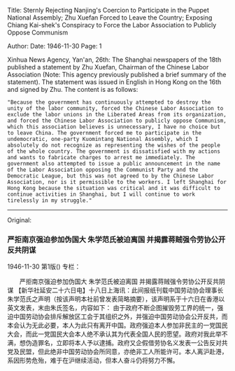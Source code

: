 Title: Sternly Rejecting Nanjing's Coercion to Participate in the Puppet National Assembly; Zhu Xuefan Forced to Leave the Country; Exposing Chiang Kai-shek's Conspiracy to Force the Labor Association to Publicly Oppose Communism

Author: 
Date: 1946-11-30
Page: 1

Xinhua News Agency, Yan'an, 26th: The Shanghai newspapers of the 18th published a statement by Zhu Xuefan, Chairman of the Chinese Labor Association (Note: This agency previously published a brief summary of the statement). The statement was issued in English in Hong Kong on the 16th and signed by Zhu. The content is as follows:

    "Because the government has continuously attempted to destroy the unity of the labor community, forced the Chinese Labor Association to exclude the labor unions in the Liberated Areas from its organization, and forced the Chinese Labor Association to publicly oppose Communism, which this association believes is unnecessary, I have no choice but to leave China. The government forced me to participate in the undemocratic, one-party Kuomintang National Assembly, which I absolutely do not recognize as representing the wishes of the people of the whole country. The government is dissatisfied with my actions and wants to fabricate charges to arrest me immediately. The government also attempted to issue a public announcement in the name of the Labor Association opposing the Communist Party and the Democratic League, but this was not agreed to by the Chinese Labor Association, nor is it permissible to the workers. I left Shanghai for Hong Kong because the situation was critical and it was difficult to continue activities in Shanghai, but I will continue to work tirelessly in my struggle."



<hr /> 

Original: 


### 严拒南京强迫参加伪国大  朱学范氏被迫离国  并揭露蒋贼强令劳协公开反共阴谋

1946-11-30
第1版()
专栏：

　　严拒南京强迫参加伪国大
    朱学范氏被迫离国
    并揭露蒋贼强令劳协公开反共阴谋
    【新华社延安二十六日电】十八日上海讯：此间报纸刊载中国劳动协会理事长朱学范氏之声明（按该声明本社前曾发表简略摘要），该声明系于十六日在香港以英文发表，末由朱氏签名，内容如下：
    由于政府不断企图摧毁劳工界的统一，强迫中国劳动协会排斥解放区工会于其组织之外，并强迫中国劳动协会公开反共，而本会认为无此必要，本人为此只有离开中国。政府强迫本人参加非民主的一党国民大会，而此一党国民大会本人绝不承认其为代表全国人民的愿望。政府对我此举不满，想伪造罪名，立即将本人予以逮捕。政府又企假借劳协名义发表一公告反对共党及民盟，但此绝非中国劳动协会所同意，亦绝非工人所能许可。本人离沪赴港，系因形势危殆，难于在沪继续活动，但本人奋斗仍将努力不懈。
